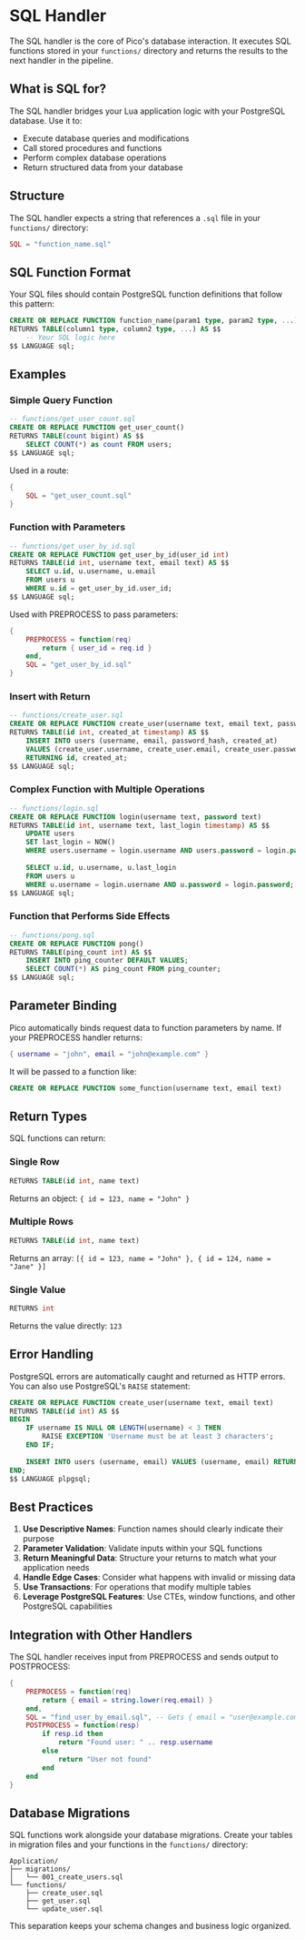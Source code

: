 # SQL Handler

The SQL handler is the core of Pico's database interaction. It executes SQL functions stored in your `functions/` directory and returns the results to the next handler in the pipeline.

## What is SQL for?

The SQL handler bridges your Lua application logic with your PostgreSQL database. Use it to:
- Execute database queries and modifications
- Call stored procedures and functions
- Perform complex database operations
- Return structured data from your database

## Structure

The SQL handler expects a string that references a `.sql` file in your `functions/` directory:

```lua
SQL = "function_name.sql"
```

## SQL Function Format

Your SQL files should contain PostgreSQL function definitions that follow this pattern:

```sql
CREATE OR REPLACE FUNCTION function_name(param1 type, param2 type, ...)
RETURNS TABLE(column1 type, column2 type, ...) AS $$
    -- Your SQL logic here
$$ LANGUAGE sql;
```

## Examples

### Simple Query Function
```sql
-- functions/get_user_count.sql
CREATE OR REPLACE FUNCTION get_user_count()
RETURNS TABLE(count bigint) AS $$
    SELECT COUNT(*) as count FROM users;
$$ LANGUAGE sql;
```

Used in a route:
```lua
{
    SQL = "get_user_count.sql"
}
```

### Function with Parameters
```sql
-- functions/get_user_by_id.sql
CREATE OR REPLACE FUNCTION get_user_by_id(user_id int)
RETURNS TABLE(id int, username text, email text) AS $$
    SELECT u.id, u.username, u.email 
    FROM users u 
    WHERE u.id = get_user_by_id.user_id;
$$ LANGUAGE sql;
```

Used with PREPROCESS to pass parameters:
```lua
{
    PREPROCESS = function(req)
        return { user_id = req.id }
    end,
    SQL = "get_user_by_id.sql"
}
```

### Insert with Return
```sql
-- functions/create_user.sql
CREATE OR REPLACE FUNCTION create_user(username text, email text, password_hash text)
RETURNS TABLE(id int, created_at timestamp) AS $$
    INSERT INTO users (username, email, password_hash, created_at)
    VALUES (create_user.username, create_user.email, create_user.password_hash, NOW())
    RETURNING id, created_at;
$$ LANGUAGE sql;
```

### Complex Function with Multiple Operations
```sql
-- functions/login.sql
CREATE OR REPLACE FUNCTION login(username text, password text)
RETURNS TABLE(id int, username text, last_login timestamp) AS $$
    UPDATE users 
    SET last_login = NOW() 
    WHERE users.username = login.username AND users.password = login.password;
    
    SELECT u.id, u.username, u.last_login 
    FROM users u
    WHERE u.username = login.username AND u.password = login.password;
$$ LANGUAGE sql;
```

### Function that Performs Side Effects
```sql
-- functions/pong.sql
CREATE OR REPLACE FUNCTION pong()
RETURNS TABLE(ping_count int) AS $$
    INSERT INTO ping_counter DEFAULT VALUES;
    SELECT COUNT(*) AS ping_count FROM ping_counter;
$$ LANGUAGE sql;
```

## Parameter Binding

Pico automatically binds request data to function parameters by name. If your PREPROCESS handler returns:
```lua
{ username = "john", email = "john@example.com" }
```

It will be passed to a function like:
```sql
CREATE OR REPLACE FUNCTION some_function(username text, email text)
```

## Return Types

SQL functions can return:

### Single Row
```sql
RETURNS TABLE(id int, name text)
```
Returns an object: `{ id = 123, name = "John" }`

### Multiple Rows
```sql
RETURNS TABLE(id int, name text)
```
Returns an array: `[{ id = 123, name = "John" }, { id = 124, name = "Jane" }]`

### Single Value
```sql
RETURNS int
```
Returns the value directly: `123`

## Error Handling

PostgreSQL errors are automatically caught and returned as HTTP errors. You can also use PostgreSQL's `RAISE` statement:

```sql
CREATE OR REPLACE FUNCTION create_user(username text, email text)
RETURNS TABLE(id int) AS $$
BEGIN
    IF username IS NULL OR LENGTH(username) < 3 THEN
        RAISE EXCEPTION 'Username must be at least 3 characters';
    END IF;
    
    INSERT INTO users (username, email) VALUES (username, email) RETURNING id;
END;
$$ LANGUAGE plpgsql;
```

## Best Practices

1. **Use Descriptive Names**: Function names should clearly indicate their purpose
2. **Parameter Validation**: Validate inputs within your SQL functions
3. **Return Meaningful Data**: Structure your returns to match what your application needs
4. **Handle Edge Cases**: Consider what happens with invalid or missing data
5. **Use Transactions**: For operations that modify multiple tables
6. **Leverage PostgreSQL Features**: Use CTEs, window functions, and other PostgreSQL capabilities

## Integration with Other Handlers

The SQL handler receives input from PREPROCESS and sends output to POSTPROCESS:

```lua
{
    PREPROCESS = function(req)
        return { email = string.lower(req.email) }
    end,
    SQL = "find_user_by_email.sql", -- Gets { email = "user@example.com" }
    POSTPROCESS = function(resp)
        if resp.id then
            return "Found user: " .. resp.username
        else
            return "User not found"
        end
    end
}
```

## Database Migrations

SQL functions work alongside your database migrations. Create your tables in migration files and your functions in the `functions/` directory:

```
Application/
├── migrations/
│   └── 001_create_users.sql
└── functions/
    ├── create_user.sql
    ├── get_user.sql
    └── update_user.sql
```

This separation keeps your schema changes and business logic organized.